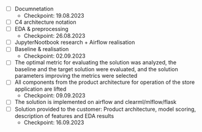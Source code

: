   - [ ] Documnetation
    - Checkpoint: 19.08.2023
  - [ ] C4 architecture notation
  - [ ] EDA & preprocessing
    - Checkpoint: 26.08.2023
  - [ ] JupyterNootbook research + Airflow realisation
  - [ ] Baseline & realisation
    - Checkpoint: 02.09.2023
  - [ ] The optimal metric for evaluating the solution was analyzed, the baseline and the target solution were evaluated, and the solution parameters improving the metrics were selected
  - [ ] All components from the product architecture for operation of the store application are lifted
    - Checkpoint: 09.09.2023
  - [ ] The solution is implemented on airflow and clearml/mlflow/flask
  - [ ] Solution provided to the customer: Product architecture, model scoring, description of features and EDA results
    - Checkpoint: 16.09.2023
